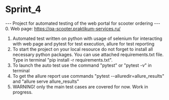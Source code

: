 # Sprint_4
--- Project for automated testing of the web portal for scooter ordering ---
0. Web page: https://qa-scooter.praktikum-services.ru/
1. Automated test written on python with usage of selenium for interacting with web page and pytest for test execution, allure for test reporting
2. To start the project on your local resource do not forget to install all necessary python packages. You can use attached requirements.txt file. Type in terminal "pip install -r requirements.txt".
3. To launch the auto test use the command "pytest" or "pytest -v" in terminal
4. To get the allure report use commands "pytest --alluredir=allure_results" and "allure serve allure_results"
5. WARNING! only the main test cases are covered for now. Work in progress.
